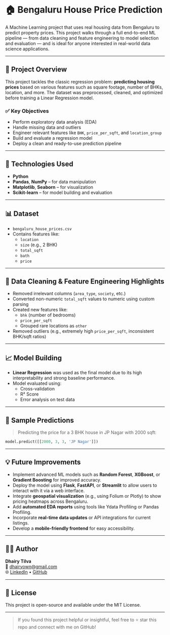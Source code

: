 # 🏠 Bengaluru House Price Prediction

A Machine Learning project that uses real housing data from Bengaluru to predict property prices. This project walks through a full end-to-end ML pipeline — from data cleaning and feature engineering to model selection and evaluation — and is ideal for anyone interested in real-world data science applications.

---

## 📌 Project Overview

This project tackles the classic regression problem: **predicting housing prices** based on various features such as square footage, number of BHKs, location, and more. The dataset was preprocessed, cleaned, and optimized before training a Linear Regression model.

### ✅ Key Objectives
- Perform exploratory data analysis (EDA)
- Handle missing data and outliers
- Engineer relevant features like `BHK`, `price_per_sqft`, and `location_group`
- Build and evaluate a regression model
- Deploy a clean and ready-to-use prediction pipeline

---

## 🧠 Technologies Used

- **Python**
- **Pandas**, **NumPy** – for data manipulation
- **Matplotlib**, **Seaborn** – for visualization
- **Scikit-learn** – for model building and evaluation

---

## 📊 Dataset

- `bengaluru_house_prices.csv`
- Contains features like:
  - `location`
  - `size` (e.g., 2 BHK)
  - `total_sqft`
  - `bath`
  - `price`

---

## 🧹 Data Cleaning & Feature Engineering Highlights

- Removed irrelevant columns (`area_type`, `society`, etc.)
- Converted non-numeric `total_sqft` values to numeric using custom parsing
- Created new features like:
  - `bhk` (number of bedrooms)
  - `price_per_sqft`
  - Grouped rare locations as `other`
- Removed outliers (e.g., extremely high `price_per_sqft`, inconsistent BHK/sqft ratios)

---

## 📈 Model Building

- **Linear Regression** was used as the final model due to its high interpretability and strong baseline performance.
- Model evaluated using:
  - Cross-validation
  - R² Score
  - Error analysis on test data

---

## 🧪 Sample Predictions

> Predicting the price for a 3 BHK house in JP Nagar with 2000 sqft:
```python
model.predict([[2000, 3, 3, 'JP Nagar']])
```

---

## 💡 Future Improvements

- Implement advanced ML models such as **Random Forest**, **XGBoost**, or **Gradient Boosting** for improved accuracy.
- Deploy the model using **Flask**, **FastAPI**, or **Streamlit** to allow users to interact with it via a web interface.
- Integrate **geospatial visualization** (e.g., using Folium or Plotly) to show pricing heatmaps across Bengaluru.
- Add **automated EDA reports** using tools like Ydata Profiling or Pandas Profiling.
- Incorporate **real-time data updates** or API integrations for current listings.
- Develop a **mobile-friendly frontend** for easy accessibility.

---

## 👨‍💻 Author

**Dhairy Tilva**  
📧 dhairyown@gmail.com  
🌐 [LinkedIn](https://www.linkedin.com/in/dhairy-tilva-ab35a71aa/) • [GitHub](https://github.com/DhairyTilva)

---

## 🏁 License

This project is open-source and available under the MIT License.

---

> If you found this project helpful or insightful, feel free to ⭐ star this repo and connect with me on GitHub!

